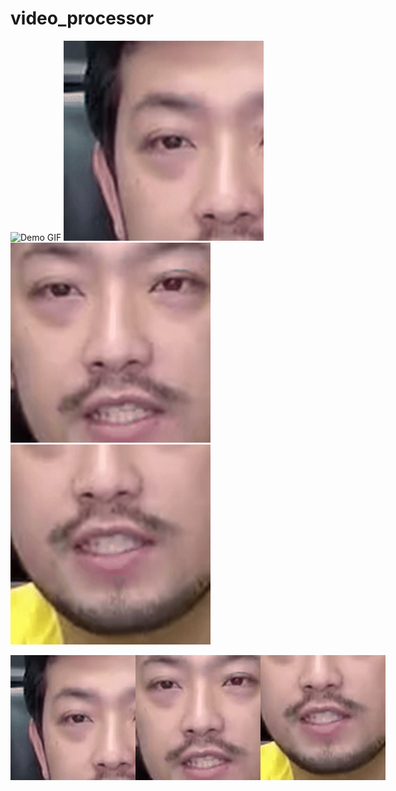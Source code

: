 # video_processor

![Demo GIF](assets/original.gif)
![GIF 1](assets/eye.gif) ![GIF 2](assets/nose.gif) ![GIF 3](assets/mouth.gif)


<div style="display: flex; justify-content: space-around;">
  <img src="assets/eye.gif" alt="GIF 1" width="200">
  <img src="assets/nose.gif" alt="GIF 2" width="200">
  <img src="assets/mouth.gif" alt="GIF 3" width="200">
</div>